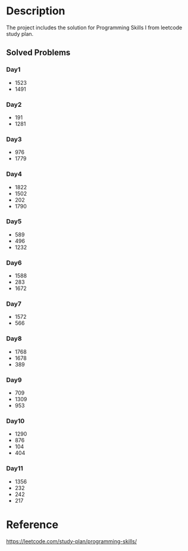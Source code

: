 # Description
The project includes the solution for Programming Skills I from leetcode study plan.

## Solved Problems
### Day1
- 1523
- 1491
### Day2
- 191
- 1281
### Day3
- 976
- 1779
### Day4
- 1822
- 1502
- 202
- 1790
### Day5
- 589
- 496
- 1232
### Day6
- 1588
- 283
- 1672
### Day7
- 1572
- 566
### Day8
- 1768
- 1678
- 389
### Day9
- 709
- 1309
- 953
### Day10
- 1290
- 876
- 104
- 404
### Day11
- 1356
- 232
- 242
- 217

# Reference
https://leetcode.com/study-plan/programming-skills/